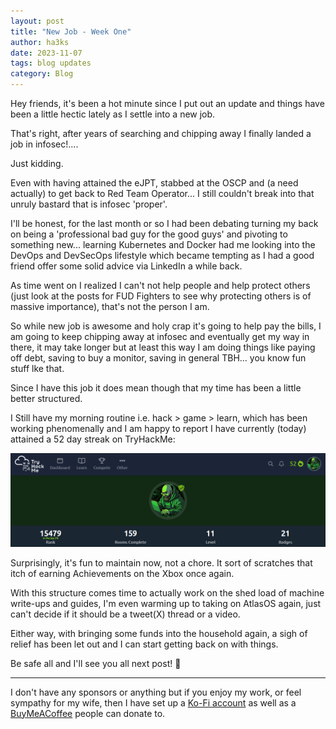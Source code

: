 ```yaml
---
layout: post
title: "New Job - Week One"
author: ha3ks
date: 2023-11-07
tags: blog updates
category: Blog
---
```


Hey friends, it's been a hot minute since I put out an update and things have been a little hectic lately as I settle into a new job.

That's right, after years of searching and chipping away I finally landed a job in infosec!....

Just kidding.

Even with having attained the eJPT, stabbed at the OSCP and (a need actually) to get back to Red Team Operator... I still couldn't break into that unruly bastard that is infosec 'proper'.

I'll be honest, for the last month or so I had been debating turning my back on being a 'professional bad guy for the good guys' and pivoting to something new... learning Kubernetes and Docker had me looking into the DevOps and DevSecOps lifestyle which became tempting as I had a good friend offer some solid advice via LinkedIn a while back.

As time went on I realized I can't not help people and help protect others (just look at the posts for FUD Fighters to see why protecting others is of massive importance), that's not the person I am.

So while new job is awesome and holy crap it's going to help pay the bills, I am going to keep chipping away at infosec and eventually get my way in there, it may take longer but at least this way I am doing things like paying off debt, saving to buy a monitor, saving in general TBH... you know fun stuff lke that.

Since I have this job it does mean though that my time has been a little better structured.

I Still have my morning routine i.e. hack > game > learn, which has been working phenomenally and I am happy to report I have currently (today) attained a 52 day streak on TryHackMe:

[![1](/assets/blog/New_Job_Week_One/1.png)](/assets/blog/New_Job_Week_One/1.png)

Surprisingly, it's fun to maintain now, not a chore. It sort of scratches that itch of earning Achievements on the Xbox once again.

With this structure comes time to actually work on the shed load of machine write-ups and guides, I'm even warming up to taking on AtlasOS again, just can't decide if it should be a tweet(X) thread or a video.

Either way, with bringing some funds into the household again, a sigh of relief has been let out and I can start getting back on with things.

Be safe all and I'll see you all next post! 🤙

-------

I don't have any sponsors or anything but if you enjoy my work, or feel sympathy for my wife, then I have set up a [Ko-Fi account](https://ko-fi.com/ha3ks) as well as a [BuyMeACoffee](https://www.buymeacoffee.com/ha3ks) people can donate to.